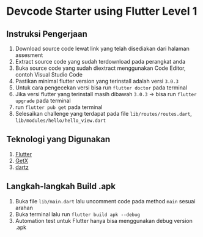 # Devcode Starter using Flutter Level 1

## Instruksi Pengerjaan

1. Download source code lewat link yang telah disediakan dari halaman assesment
2. Extract source code yang sudah terdownload pada perangkat anda
3. Buka source code yang sudah diextract menggunakan Code Editor, contoh Visual Studio Code
4. Pastikan minimal flutter version yang terinstall adalah versi `3.0.3`
5. Untuk cara pengecekan versi bisa run `flutter doctor` pada terminal
6. Jika versi flutter yang terinstall masih dibawah `3.0.3` -> bisa run `flutter upgrade` pada terminal
7. run `flutter pub get` pada terminal
8. Selesaikan challenge yang terdapat pada file `lib/routes/routes.dart`, `lib/modules/hello/hello_view.dart`

## Teknologi yang Digunakan

1. [Flutter](https://flutter.dev/)
2. [GetX](https://pub.dev/packages/get)
3. [dartz](https://pub.dev/packages/dartz)

## Langkah-langkah Build .apk

1. Buka file `lib/main.dart` lalu uncomment code pada method `main` sesuai arahan
2. Buka terminal lalu run `flutter build apk --debug`
3. Automation test untuk Flutter hanya bisa menggunakan debug version .apk
